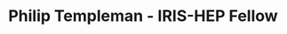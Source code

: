 ---
layout: fellow
pagetype: fellow
shortname: ptemplem
permalink: /fellows/ptemplem.html
fellow-name: Philip Templeman
title: Philip Templeman - IRIS-HEP Fellow
active: false
dates:
  start: 2022-05-31
  end: 2022-08-19
photo: /assets/images/team/fellows-2022/Philip-Templeman.jpg
institution: University of Notre Dame
e-mail: ptemplem@nd.edu
project_title: Prototyping an Analysis Workflow for MINERvA
project_goal: >
  My project aims to improve analysis preservation of the Pion Analysis for the MINERvA
  experiment by creating a workflow that is re-executable in REANA. The goal of this
  is both to improve replicability and to provide a starting point for future MINERvA
  analyses.
mentors:
- "Kyle Cranmer (University of Wisconsin\u2013Madison)"
- Matthew Feickert (University of Illinois at Urbana-Champaign)
- "Abe Megahed (University of Wisconsin\u2013Madison)"
proposal: /assets/pdf/fellows-2022/042-proposal-Philip-Templeman.pdf
presentations:
- title: Prototyping a REANA workflow for MINERvA
  date: 2022-06-13
  url: https://indico.cern.ch/event/1155137/#sc-1-9-philip-templeman-protot
  meeting: IRIS-HEP Fellows Introductory Presentations
  meetingurl: https://indico.cern.ch/event/1155137/
  recordingurl: https://www.youtube.com/watch?v=qgqQo_05rRo&t=2103s
  location: Virtual
  focus-area: as
  project:
- title: Prototyping a REANA workflow for MINERvA
  date: 2022-09-21
  url: https://indico.cern.ch/event/1195271/contributions/5056115/
  meeting: IRIS-HEP Fellows Presentations 2022
  meetingurl: https://indico.cern.ch/event/1195271/
  recordingurl: https://youtu.be/H8mwFxK7sos&t=4327s
  location: Virtual
  focus-area: as
  project:
current_status: >
  <strong>August 2022</strong> - Physics Lab TA at University of Notre Dame
github-username: ptemplem
linkedin-profile: https://www.linkedin.com/in/philip-templeman-2b3196257
focus-area:
challenge-area:
---